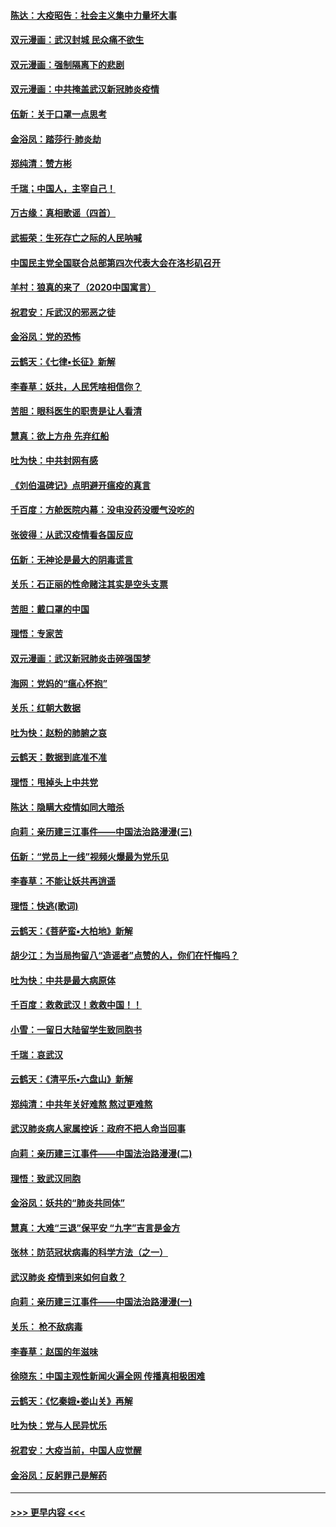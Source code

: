 #### [陈达：大疫昭告：社会主义集中力量坏大事](../pages/nsc993/n11859419.md?t=02121002) 
#### [双元漫画：武汉封城 民众痛不欲生](../pages/nsc993/n11859287.md?t=02121002) 
#### [双元漫画：强制隔离下的悲剧](../pages/nsc993/n11859244.md?t=02121002) 
#### [双元漫画：中共掩盖武汉新冠肺炎疫情](../pages/nsc993/n11858249.md?t=02121002) 
#### [伍新：关于口罩一点思考](../pages/nsc993/n11859195.md?t=02121002) 
#### [金浴凤：踏莎行‧肺炎劫](../pages/nsc993/n11858227.md?t=02121002) 
#### [郑纯清：赞方彬](../pages/nsc993/n11856803.md?t=02121002) 
#### [千瑞；中国人，主宰自己！](../pages/nsc993/n11856793.md?t=02121002) 
#### [万古缘：真相歌谣（四首）](../pages/nsc993/n11856263.md?t=02121002) 
#### [武振荣：生死存亡之际的人民呐喊](../pages/nsc993/n11856256.md?t=02121002) 
#### [中国民主党全国联合总部第四次代表大会在洛杉矶召开](../pages/nsc993/n11856344.md?t=02121002) 
#### [羊村：狼真的来了（2020中国寓言）](../pages/nsc993/n11856229.md?t=02121002) 
#### [祝君安：斥武汉的邪恶之徒](../pages/nsc993/n11855861.md?t=02121002) 
#### [金浴凤：党的恐怖](../pages/nsc993/n11855849.md?t=02121002) 
#### [云鹤天：《七律▪长征》新解](../pages/nsc993/n11855479.md?t=02121002) 
#### [李春草：妖共，人民凭啥相信你？](../pages/nsc993/n11855196.md?t=02121002) 
#### [苦胆：眼科医生的职责是让人看清](../pages/nsc993/n11853840.md?t=02121002) 
#### [慧真：欲上方舟 先弃红船](../pages/nsc993/n11853483.md?t=02121002) 
#### [吐为快：中共封网有感](../pages/nsc993/n11852575.md?t=02121002) 
#### [《刘伯温碑记》点明避开瘟疫的真言](../pages/nsc993/n11852128.md?t=02121002) 
#### [千百度：方舱医院内幕：没电没药没暖气没吃的](../pages/nsc993/n11850211.md?t=02121002) 
#### [张彼得：从武汉疫情看各国反应](../pages/nsc993/n11850102.md?t=02121002) 
#### [伍新：无神论是最大的阴毒谎言](../pages/nsc993/n11846129.md?t=02121002) 
#### [关乐：石正丽的性命赌注其实是空头支票](../pages/nsc993/n11846109.md?t=02121002) 
#### [苦胆：戴口罩的中国](../pages/nsc993/n11845576.md?t=02121002) 
#### [理悟：专家苦](../pages/nsc993/n11845564.md?t=02121002) 
#### [双元漫画：武汉新冠肺炎击碎强国梦](../pages/nsc993/n11843320.md?t=02121002) 
#### [海网：党妈的“瘟心怀抱”](../pages/nsc993/n11840740.md?t=02121002) 
#### [关乐：红朝大数据](../pages/nsc993/n11840675.md?t=02121002) 
#### [吐为快：赵粉的肺腑之哀](../pages/nsc993/n11840618.md?t=02121002) 
#### [云鹤天：数据到底准不准](../pages/nsc993/n11840325.md?t=02121002) 
#### [理悟：甩掉头上中共党](../pages/nsc993/n11838826.md?t=02121002) 
#### [陈达：隐瞒大疫情如同大暗杀](../pages/nsc993/n11838771.md?t=02121002) 
#### [向莉：亲历建三江事件——中国法治路漫漫(三)](../pages/nsc993/n11831825.md?t=02121002) 
#### [伍新：“党员上一线”视频火爆最为党乐见](../pages/nsc993/n11838200.md?t=02121002) 
#### [李春草：不能让妖共再逍遥](../pages/nsc993/n11838102.md?t=02121002) 
#### [理悟：快逃(歌词)](../pages/nsc993/n11838083.md?t=02121002) 
#### [云鹤天：《菩萨蛮▪大柏地》新解](../pages/nsc993/n11838059.md?t=02121002) 
#### [胡少江：为当局拘留八“造谣者”点赞的人，你们在忏悔吗？](../pages/nsc993/n11836801.md?t=02121002) 
#### [吐为快：中共是最大病原体](../pages/nsc993/n11836748.md?t=02121002) 
#### [千百度：救救武汉！救救中国！！](../pages/nsc993/n11836145.md?t=02121002) 
#### [小雪：一留日大陆留学生致同胞书](../pages/nsc993/n11834624.md?t=02121002) 
#### [千瑞：哀武汉](../pages/nsc993/n11833647.md?t=02121002) 
#### [云鹤天：《清平乐▪六盘山》新解](../pages/nsc993/n11833611.md?t=02121002) 
#### [郑纯清：中共年关好难熬 熬过更难熬](../pages/nsc993/n11833489.md?t=02121002) 
#### [武汉肺炎病人家属控诉：政府不把人命当回事](../pages/nsc993/n11833205.md?t=02121002) 
#### [向莉：亲历建三江事件——中国法治路漫漫(二)](../pages/nsc993/n11829102.md?t=02121002) 
#### [理悟：致武汉同胞](../pages/nsc993/n11831522.md?t=02121002) 
#### [金浴凤：妖共的“肺炎共同体”](../pages/nsc993/n11829448.md?t=02121002) 
#### [慧真：大难“三退”保平安 “九字”吉言是金方](../pages/nsc993/n11829501.md?t=02121002) 
#### [张林：防范冠状病毒的科学方法（之一）](../pages/nsc993/n11828618.md?t=02121002) 
#### [武汉肺炎 疫情到来如何自救？](../pages/nsc993/n11827632.md?t=02121002) 
#### [向莉：亲历建三江事件——中国法治路漫漫(一)](../pages/nsc993/n11827190.md?t=02121002) 
#### [关乐： 枪不敌病毒](../pages/nsc993/n11826746.md?t=02121002) 
#### [李春草：赵国的年滋味](../pages/nsc993/n11826321.md?t=02121002) 
#### [徐晓东：中国主观性新闻火遍全网 传播真相极困难](../pages/nsc993/n11826508.md?t=02121002) 
#### [云鹤天：《忆秦娥▪娄山关》再解](../pages/nsc993/n11824682.md?t=02121002) 
#### [吐为快：党与人民异忧乐](../pages/nsc993/n11824660.md?t=02121002) 
#### [祝君安：大疫当前，中国人应觉醒](../pages/nsc993/n11821946.md?t=02121002) 
#### [金浴凤：反躬罪己是解药](../pages/nsc993/n11820280.md?t=02121002) 

----
#### [ >>> 更早内容 <<< ](../indexes/nsc993-earlier.md)

